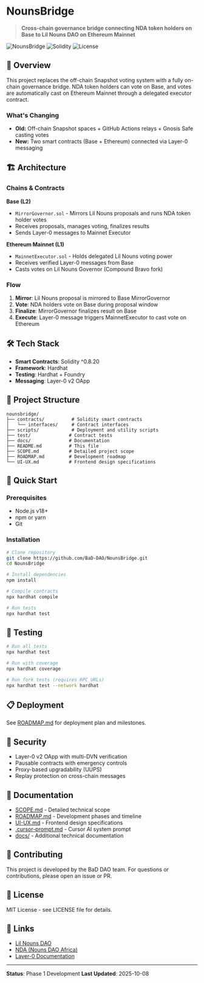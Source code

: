 # NounsBridge

> **Cross-chain governance bridge connecting NDA token holders on Base to Lil Nouns DAO on Ethereum Mainnet**

![NounsBridge](https://img.shields.io/badge/Phase-1-blue) ![Solidity](https://img.shields.io/badge/Solidity-0.8.20-orange) ![License](https://img.shields.io/badge/License-MIT-green)

## 🎯 Overview

This project replaces the off-chain Snapshot voting system with a fully on-chain governance bridge. NDA token holders can vote on Base, and votes are automatically cast on Ethereum Mainnet through a delegated executor contract.

### What's Changing
- **Old:** Off-chain Snapshot spaces + GitHub Actions relays + Gnosis Safe casting votes
- **New:** Two smart contracts (Base + Ethereum) connected via Layer-0 messaging

## 🏗️ Architecture

### Chains & Contracts

**Base (L2)**
- `MirrorGovernor.sol` - Mirrors Lil Nouns proposals and runs NDA token holder votes
- Receives proposals, manages voting, finalizes results
- Sends Layer-0 messages to Mainnet Executor

**Ethereum Mainnet (L1)**
- `MainnetExecutor.sol` - Holds delegated Lil Nouns voting power
- Receives verified Layer-0 messages from Base
- Casts votes on Lil Nouns Governor (Compound Bravo fork)

### Flow
1. **Mirror**: Lil Nouns proposal is mirrored to Base MirrorGovernor
2. **Vote**: NDA holders vote on Base during proposal window
3. **Finalize**: MirrorGovernor finalizes result on Base
4. **Execute**: Layer-0 message triggers MainnetExecutor to cast vote on Ethereum

## 🛠️ Tech Stack

- **Smart Contracts**: Solidity ^0.8.20
- **Framework**: Hardhat
- **Testing**: Hardhat + Foundry
- **Messaging**: Layer-0 v2 OApp

## 📁 Project Structure

```
nounsbridge/
├── contracts/          # Solidity smart contracts
│   └── interfaces/     # Contract interfaces
├── scripts/            # Deployment and utility scripts
├── test/              # Contract tests
├── docs/              # Documentation
├── README.md          # This file
├── SCOPE.md           # Detailed project scope
├── ROADMAP.md         # Development roadmap
└── UI-UX.md           # Frontend design specifications
```

## 🚀 Quick Start

### Prerequisites
- Node.js v18+
- npm or yarn
- Git

### Installation

```bash
# Clone repository
git clone https://github.com/BaD-DAO/NounsBridge.git
cd NounsBridge

# Install dependencies
npm install

# Compile contracts
npx hardhat compile

# Run tests
npx hardhat test
```

## 🧪 Testing

```bash
# Run all tests
npx hardhat test

# Run with coverage
npx hardhat coverage

# Run fork tests (requires RPC URLs)
npx hardhat test --network hardhat
```

## 📋 Deployment

See [ROADMAP.md](./ROADMAP.md) for deployment plan and milestones.

## 🔐 Security

- Layer-0 v2 OApp with multi-DVN verification
- Pausable contracts with emergency controls
- Proxy-based upgradability (UUPS)
- Replay protection on cross-chain messages

## 📖 Documentation

- [SCOPE.md](./SCOPE.md) - Detailed technical scope
- [ROADMAP.md](./ROADMAP.md) - Development phases and timeline
- [UI-UX.md](./UI-UX.md) - Frontend design specifications
- [.cursor-prompt.md](./.cursor-prompt.md) - Cursor AI system prompt
- [docs/](./docs) - Additional technical documentation

## 🤝 Contributing

This project is developed by the BaD DAO team. For questions or contributions, please open an issue or PR.

## 📄 License

MIT License - see LICENSE file for details.

## 🔗 Links

- [Lil Nouns DAO](https://lilnouns.wtf)
- [NDA (Nouns DAO Africa)](https://nda.africa)
- [Layer-0 Documentation](https://layerzero.network)

---

**Status**: Phase 1 Development
**Last Updated**: 2025-10-08
